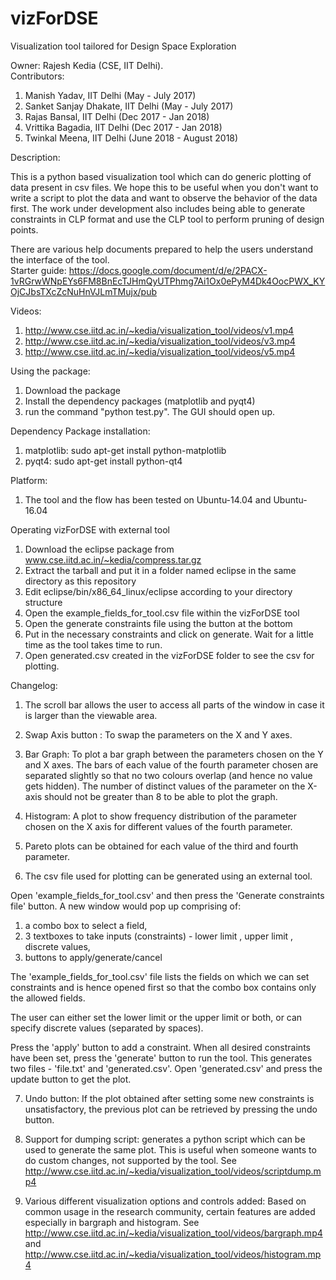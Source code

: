 # vizForDSE
Visualization tool tailored for Design Space Exploration

Owner: Rajesh Kedia (CSE, IIT Delhi).<br />
Contributors:<br />
1. Manish Yadav, IIT Delhi (May - July 2017)<br />
2. Sanket Sanjay Dhakate, IIT Delhi (May - July 2017)<br />
3. Rajas Bansal, IIT Delhi (Dec 2017 - Jan 2018)<br />
4. Vrittika Bagadia, IIT Delhi (Dec 2017 - Jan 2018)<br />
5. Twinkal Meena, IIT Delhi (June 2018 - August 2018)<br />


Description: <br />

This is a python based visualization tool which can do generic plotting of data present in csv files. We hope this to be useful when you don't want to write a script to plot the data and want to observe the behavior of the data first.
The work under development also includes being able to generate constraints in CLP format and use the CLP tool to perform pruning of design points.<br />

There are various help documents prepared to help the users understand the interface of the tool.<br />
Starter guide: https://docs.google.com/document/d/e/2PACX-1vRGrwWNpEYs6FM8BnEcTJHmQyUTPhmg7Ai1Ox0ePyM4Dk4OocPWX_KYOjCJbsTXcZcNuHnVJLmTMujx/pub

Videos:
1. http://www.cse.iitd.ac.in/~kedia/visualization_tool/videos/v1.mp4 <br />
2. http://www.cse.iitd.ac.in/~kedia/visualization_tool/videos/v3.mp4 <br />
3. http://www.cse.iitd.ac.in/~kedia/visualization_tool/videos/v5.mp4 <br />


Using the package:

1. Download the package
2. Install the dependency packages (matplotlib and pyqt4)
3. run the command "python test.py". The GUI should open up.


Dependency Package installation:
1. matplotlib: sudo apt-get install python-matplotlib
2. pyqt4: sudo apt-get install python-qt4


Platform: 
1. The tool and the flow has been tested on Ubuntu-14.04 and Ubuntu-16.04

Operating vizForDSE with external tool
1. Download the eclipse package from www.cse.iitd.ac.in/~kedia/compress.tar.gz
2. Extract the tarball and put it in a folder named eclipse in the same directory as this repository
3. Edit eclipse/bin/x86_64_linux/eclipse according to your directory structure
4. Open the example_fields_for_tool.csv file within the vizForDSE tool
5. Open the generate constraints file using the button at the bottom
6. Put in the necessary constraints and click on generate. Wait for a little time as the tool takes time to run.
7. Open generated.csv created in the vizForDSE folder to see the csv for plotting. 


Changelog:

1. The scroll bar allows the user to access all parts of the window in case it is larger than the viewable area.

2. Swap Axis button : To swap the parameters on the X and Y axes.

3. Bar Graph:
To plot a bar graph between the parameters chosen on the Y and X axes. The bars of each value of the fourth parameter chosen are separated slightly so that no two colours overlap (and hence no value gets hidden).
The number of distinct values of the parameter on the X-axis should not be greater than 8 to be able to plot the graph.

4. Histogram:
A plot to show frequency distribution of the parameter chosen on the X axis for different values of the fourth parameter.

5. Pareto plots can be obtained for each value of the third and fourth parameter.

6. The csv file used for plotting can be generated using an external tool.

Open 'example_fields_for_tool.csv' and then press the 'Generate constraints file' button. A new window would pop up comprising of:
1. a combo box to select a field,
2. 3 textboxes to take inputs (constraints) - lower limit , upper limit , discrete values,
3. buttons to apply/generate/cancel

The 'example_fields_for_tool.csv' file lists the fields on which we can set constraints and is hence opened first so that the combo box contains only the allowed fields.

The user can either set the lower limit or the upper limit or both, or can specify discrete values (separated by spaces). 

Press the 'apply' button to add a constraint. When all desired constraints have been set, press the 'generate' button to run the tool. This generates two files - 'file.txt' and 'generated.csv'.
Open 'generated.csv' and press the update button to get the plot.

7. Undo button:
If the plot obtained after setting some new constraints is unsatisfactory, the previous plot can be retrieved by pressing the undo button.

8. Support for dumping script: generates a python script which can be used to generate the same plot. This is useful when someone wants to do custom changes, not supported by the tool. See http://www.cse.iitd.ac.in/~kedia/visualization_tool/videos/scriptdump.mp4

9. Various different visualization options and controls added: Based on common usage in the research community, certain features are added especially in bargraph and histogram. See http://www.cse.iitd.ac.in/~kedia/visualization_tool/videos/bargraph.mp4 and http://www.cse.iitd.ac.in/~kedia/visualization_tool/videos/histogram.mp4
